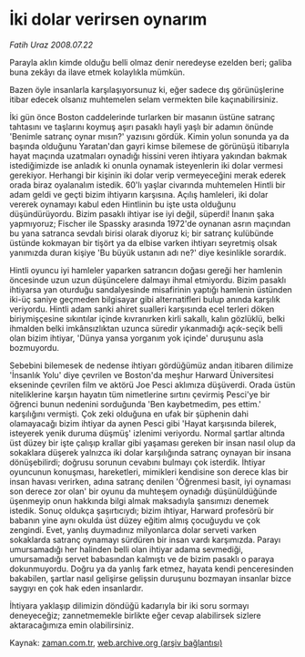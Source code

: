 # İki dolar verirsen oynarım

*Fatih Uraz 2008.07.22*

<tr><td class="metin" colspan="2" style="padding-top: 20px; padding-left: 5px; padding-right: 10px;">Parayla aklın kimde olduğu belli olmaz denir neredeyse ezelden beri; galiba buna zekâyı da ilave etmek kolaylıkla mümkün.</td></tr><tr><td class="metin" colspan="2" style="padding-top: 20px; padding-left: 5px; padding-right: 10px;"><p> Bazen öyle insanlarla karşılaşıyorsunuz ki, eğer sadece dış görünüşlerine itibar edecek olsanız muhtemelen selam vermekten bile kaçınabilirsiniz.
<p>İki gün önce Boston caddelerinde turlarken bir masanın üstüne satranç tahtasını ve taşlarını koymuş aşırı pasaklı hayli yaşlı bir adamın önünde 'Benimle satranç oynar mısın?' yazısını gördük. Kimin yolun sonunda ya da başında olduğunu Yaratan'dan gayri kimse bilemese de görünüşü itibarıyla hayat maçında uzatmaları oynadığı hissini veren ihtiyara yakından bakmak istediğimizde ise anladık ki onunla oynamak isteyenlerin iki dolar vermesi gerekiyor. Herhangi bir kişinin iki dolar verip vermeyeceğini merak ederek orada biraz oyalanalım istedik. 60'lı yaşlar civarında muhtemelen Hintli bir adam geldi ve geçti bizim ihtiyarın karşısına. Açılış hamleleri, iki dolar vererek oynamayı kabul eden Hintlinin bu işte usta olduğunu düşündürüyordu. Bizim pasaklı ihtiyar ise iyi değil, süperdi! İnanın şaka yapmıyoruz; Fischer ile Spassky arasında 1972'de oynanan asrın maçından bu yana satranca sevdalı birisi olarak diyoruz ki; bir satranç kulübünde üstünde kokmayan bir tişört ya da elbise varken ihtiyarı seyretmiş olsak yanımızda duran kişiye 'Bu büyük ustanın adı ne?' diye kesinlikle sorardık.
<p>Hintli oyuncu iyi hamleler yaparken satrancın doğası gereği her hamlenin öncesinde uzun uzun düşüncelere dalmayı ihmal etmiyordu. Bizim pasaklı ihtiyarsa yan oturduğu sandalyesinde misafirinin yaptığı hamlenin üstünden iki-üç saniye geçmeden bilgisayar gibi alternatifleri bulup anında karşılık veriyordu. Hintli adam sanki ahiret sualleri karşısında ecel terleri döken biriymişçesine sıkıntılar içinde kıvranırken kirli sakallı, kalın gözlüklü, belki ihmalden belki imkânsızlıktan uzunca süredir yıkanmadığı açık-seçik belli olan bizim ihtiyar, 'Dünya yansa yorganım yok içinde' duruşunu asla bozmuyordu.
<p>Sebebini bilemesek de nedense ihtiyarı gördüğümüz andan itibaren dilimize 'İnsanlık Yolu' diye çevrilen ve Boston'da meşhur Harward Üniversitesi ekseninde çevrilen film ve aktörü Joe Pesci aklımıza düşüverdi. Orada üstün niteliklerine karşın hayatın tüm nimetlerine sırtını çevirmiş Pesci'ye bir öğrenci bunun nedenini sorduğunda 'Ben kaybetmedim, pes ettim.' karşılığını vermişti. Çok zeki olduğuna en ufak bir şüphenin dahi olamayacağı bizim ihtiyar da aynen Pesci gibi 'Hayat karşısında bilerek, isteyerek yenik duruma düşmüş' izlenimi veriyordu. Normal şartlar altında üst düzey bir işte çalışıp krallar gibi yaşaması gereken bir insan nasıl olup da sokaklara düşerek yalnızca iki dolar karşılığında satranç oynayan bir insana dönüşebilirdi; doğrusu sorunun cevabını bulmayı çok isterdik. İhtiyar oyuncunun konuşması, hareketleri, mimikleri kendisine son derece klas bir insan havası verirken, adına satranç denilen 'Öğrenmesi basit, iyi oynaması son derece zor olan' bir oyunu da muhteşem oynadığı düşünüldüğünde üşenmeyip onun hakkında bilgi almak maksadıyla şansımızı denemek istedik. Sonuç oldukça şaşırtıcıydı; bizim ihtiyar, Harward profesörü bir babanın yine aynı okulda üst düzey eğitim almış çocuğuydu ve çok zengindi. Evet, yanlış duymadınız milyonlarca dolar serveti varken sokaklarda satranç oynamayı sürdüren bir insan vardı karşımızda. Parayı umursamadığı her halinden belli olan ihtiyar adama sevmediği, umursamadığı servet babasından kalmıştı ve de bizim pasaklı o paraya dokunmuyordu. Doğru ya da yanlış fark etmez, hayata kendi penceresinden bakabilen, şartlar nasıl gelişirse gelişsin duruşunu bozmayan insanlar bizce saygıyı en çok hak eden insanlardır.
<p>İhtiyara yaklaşıp dilimizin döndüğü kadarıyla bir iki soru sormayı deneyeceğiz; zannetmemekle birlikte eğer cevap alabilirsek sizlere aktaracağımıza emin olabilirsiniz.<br/></p></p></p></p></p></td></tr>

Kaynak: [zaman.com.tr](http://zaman.com.tr/yazar.do?yazino=717033), [web.archive.org (arşiv bağlantısı)](http://web.archive.org/web/20080828121341/http://zaman.com.tr:80/yazar.do?yazino=717033)
